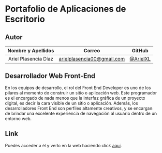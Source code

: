 # Portafolio de Aplicaciones de Escritorio

## Autor

| **Nombre y Apellidos** |         **Correo**         |               **GitHub**               |
| :--------------------: | :------------------------: | :------------------------------------: |
|  Ariel Plasencia Díaz  | arielplasencia00@gmail.com | [@ArielXL](https://github.com/ArielXL) |

## Desarrollador Web Front-End

En los equipos de desarrollo, el rol del Front End Developer es uno de los pilares al momento de construir un sitio o aplicación web. Este programador es el encargado de nada menos que la interfaz gráfica de un proyecto digital, es decir la cara visible de un sitio o aplicación. Además, los desarrolladores Front End son perfiles altamente creativos, y se encargan de brindar una excelente experiencia de navegación al usuario dentro de un entorno web.

## Link

Puedes acceder a él y verlo en la web haciendo click [aquí](https://ArielXL.github.io/portafolio-web-developer).

